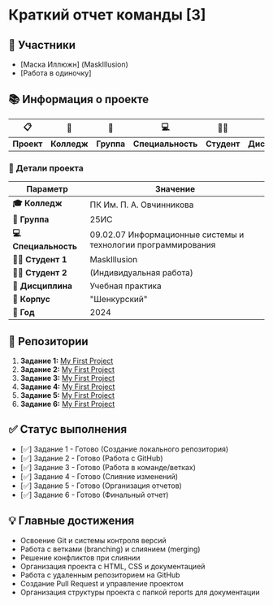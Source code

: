 # Краткий отчет команды [3]

## 👥 Участники
- [Маска Иллюжн] (MaskIllusion)
- [Работа в одиночку]

## 📚 Информация о проекте

<div align="center">

| 📋 | 🏫 | 👥 | 💻 | 👨‍🎓 | 📖 | 🏢 |
|----|----|----|----|-----|----|----|
| **Проект** | **Колледж** | **Группа** | **Специальность** | **Студент** | **Дисциплина** | **Корпус** |

</div>

### 🎯 Детали проекта
| Параметр | Значение |
|----------|----------|
| **🎓 Колледж** | ПК Им. П. А. Овчинникова |
| **👥 Группа** | 25ИС |
| **💻 Специальность** | 09.02.07 Информационные системы и технологии программирования |
| **👨‍🎓 Студент 1** | MaskIllusion |
| **👩‍🎓 Студент 2** | (Индивидуальная работа) |
| **📖 Дисциплина** | Учебная практика |
| **🏢 Корпус** | "Шенкурский" |
| **📅 Год** | 2024 |

## 📁 Репозитории
1. **Задание 1:** [My First Project](https://github.com/MaskIllusion/my-first-project)
2. **Задание 2:** [My First Project](https://github.com/MaskIllusion/my-first-project) 
3. **Задание 3:** [My First Project](https://github.com/MaskIllusion/my-first-project)
4. **Задание 4:** [My First Project](https://github.com/MaskIllusion/my-first-project)
5. **Задание 5:** [My First Project](https://github.com/MaskIllusion/my-first-project)
6. **Задание 6:** [My First Project](https://github.com/MaskIllusion/my-first-project)

## ✅ Статус выполнения
- [✅] Задание 1 - Готово (Создание локального репозитория)
- [✅] Задание 2 - Готово (Работа с GitHub)
- [✅] Задание 3 - Готово (Работа в команде/ветках)
- [✅] Задание 4 - Готово (Слияние изменений)
- [✅] Задание 5 - Готово (Организация отчетов)
- [✅] Задание 6 - Готово (Финальный отчет)

## 💡 Главные достижения
- Освоение Git и системы контроля версий
- Работа с ветками (branching) и слиянием (merging)
- Решение конфликтов при слиянии
- Организация проекта с HTML, CSS и документацией
- Работа с удаленным репозиторием на GitHub
- Создание Pull Request и управление проектом
- Организация структуры проекта с папкой reports для документации